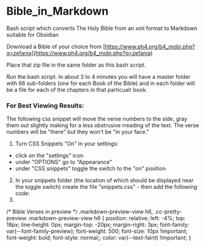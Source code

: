 # Bible_in_Markdown
Bash script which converts The Holy Bible from an xml format to Markdown suitable for Obsidian

Download a Bible of your choice from [https://www.ph4.org/b4_mobi.php?q=zefania](https://www.ph4.org/b4_mobi.php?q=zefania)

Place that zip file in the same folder as this bash script.

Run the bash script.  In about 3 to 4 minutes you will have a master folder with 66 sub-folders (one for each Book of the Bible) and in each folder will be a file for each of the chapters in that particualr book.

### For Best Viewing Results:
The following css snippet will move the verse numbers to the side, gray them out slightly making for a less obstrusive rreading of the text.  The verse numbers will be "there" but they won't be "in your face."

1. Turn CSS Snippets "On" in your settings:
- click on the "settings" icon
- under "OPTIONS" go to "Appearance"
- under "CSS snippets" toggle the switch to the "on" position 
2. In your snippets folder (the location of which should be displayed near the toggle switch) create the file "snippets.css"  - then add the following code:
3. 
/* Bible Verses in preview */
.markdown-preview-view h6,
.cc-pretty-preview .markdown-preview-view h6
{
  position: relative;
  left: -4%;
  top: 18px;
  line-height: 0px;
  margin-top: -20px;
  margin-right: 3px;
  font-family: var(--font-family-preview);
  font-weight: 500;
  font-size: 10px !important;
  font-weight: bold;
  font-style: normal;;
  color: var(--text-faint) !important;
}
 

